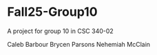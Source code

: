 # Fall25-Group10
A project for group 10 in CSC 340-02

Caleb Barbour
Brycen Parsons
Nehemiah McClain